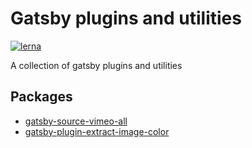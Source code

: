 # Gatsby plugins and utilities

[![lerna](https://img.shields.io/badge/maintained%20with-lerna-cc00ff.svg)](https://lerna.js.org/)

A collection of gatsby plugins and utilities

## Packages

- [gatsby-source-vimeo-all](https://github.com/mittnavnermike/gatsby-plugins/tree/master/packages/gatsby-source-vimeo-all)
- [gatsby-plugin-extract-image-color](https://github.com/mittnavnermike/gatsby-plugins/tree/master/packages/gatsby-plugin-extract-image-color)
